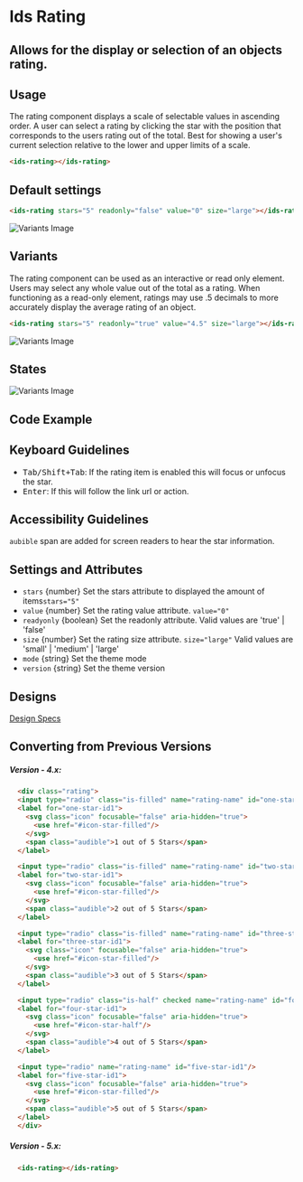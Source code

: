 # Ids Rating

## Allows for the display or selection of an objects rating.

## Usage
The rating component displays a scale of selectable values in ascending order. A user can select a rating by clicking the star with the position that corresponds to the users rating out of the total. Best for showing a user's current selection relative to the lower and upper limits of a scale.

```html
<ids-rating></ids-rating>
```

## Default settings
```html
<ids-rating stars="5" readonly="false" value="0" size="large"></ids-rating>
```

![Variants Image](https://ids-com.s3.amazonaws.com/documents/rating_index.svg)

## Variants
The rating component can be used as an interactive or read only element. Users may select any whole value out of the total as a rating. When functioning as a read-only element, ratings may use .5 decimals to more accurately display the average rating of an object.

```html
<ids-rating stars="5" readonly="true" value="4.5" size="large"></ids-rating>
```

![Variants Image](https://ids-com.s3.amazonaws.com/documents/rating_variant.svg)

## States
![Variants Image](https://ids-com.s3.amazonaws.com/documents/rating_states.svg)

## Code Example

## Keyboard Guidelines

- <kbd>Tab/Shift+Tab</kbd>: If the rating item is enabled this will focus or unfocus the star.
- <kbd>Enter</kbd>: If this will follow the link url or action.

## Accessibility Guidelines
`aubible` span are added for screen readers to hear the star information.

## Settings and Attributes
- `stars` {number} Set the stars attribute to displayed the amount of items`stars="5"`
- `value` {number} Set the rating value attribute. `value="0"`
- `readyonly` {boolean} Set the readonly attribute. Valid values are 'true' | 'false'
- `size` {number} Set the rating size attribute. `size="large"` Valid values are 'small' | 'medium' | 'large'
- `mode` {string} Set the theme mode
- `version` {string} Set the theme version

## Designs

[Design Specs](https://www.figma.com/file/ok0LLOT9PP1J0kBkPMaZ5c/IDS_Component_File_v4.6-(Draft))

## Converting from Previous Versions

##### Version - 4.x:
```html
  <div class="rating">
  <input type="radio" class="is-filled" name="rating-name" id="one-star-id1"/>
  <label for="one-star-id1">
    <svg class="icon" focusable="false" aria-hidden="true">
      <use href="#icon-star-filled"/>
    </svg>
    <span class="audible">1 out of 5 Stars</span>
  </label>

  <input type="radio" class="is-filled" name="rating-name" id="two-star-id1"/>
  <label for="two-star-id1">
    <svg class="icon" focusable="false" aria-hidden="true">
      <use href="#icon-star-filled"/>
    </svg>
    <span class="audible">2 out of 5 Stars</span>
  </label>

  <input type="radio" class="is-filled" name="rating-name" id="three-star-id1"/>
  <label for="three-star-id1">
    <svg class="icon" focusable="false" aria-hidden="true">
      <use href="#icon-star-filled"/>
    </svg>
    <span class="audible">3 out of 5 Stars</span>
  </label>

  <input type="radio" class="is-half" checked name="rating-name" id="four-star-id1"/>
  <label for="four-star-id1">
    <svg class="icon" focusable="false" aria-hidden="true">
      <use href="#icon-star-half"/>
    </svg>
    <span class="audible">4 out of 5 Stars</span>
  </label>

  <input type="radio" name="rating-name" id="five-star-id1"/>
  <label for="five-star-id1">
    <svg class="icon" focusable="false" aria-hidden="true">
      <use href="#icon-star-filled"/>
    </svg>
    <span class="audible">5 out of 5 Stars</span>
  </label>
  </div>
```
##### Version - 5.x:
```html
  <ids-rating></ids-rating>
```